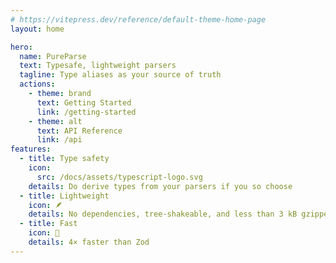 ```yaml
---
# https://vitepress.dev/reference/default-theme-home-page
layout: home

hero:
  name: PureParse
  text: Typesafe, lightweight parsers
  tagline: Type aliases as your source of truth
  actions:
    - theme: brand
      text: Getting Started
      link: /getting-started
    - theme: alt
      text: API Reference
      link: /api
features:
  - title: Type safety
    icon:
      src: /docs/assets/typescript-logo.svg
    details: Do derive types from your parsers if you so choose
  - title: Lightweight
    icon: 🪶
    details: No dependencies, tree-shakeable, and less than 3 kB gzipped
  - title: Fast
    icon: 🚀
    details: 4× faster than Zod
---
```


<script setup>
import WithinHero from "/docs/components/WithinHero.vue";
import FlickingCode from "/docs/components/FlickingCode.vue";

</script>

<WithinHero>
    <FlickingCode style="width: 100%"/>
</WithinHero>

<style lang="scss">
@use 'sass:meta';

@include meta.load-css('@egjs/vue3-flicking/dist/flicking.css');
</style>

